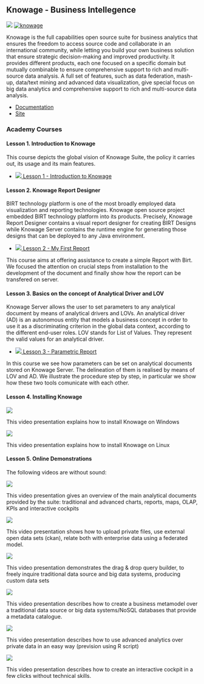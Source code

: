 <h2>Knowage -  Business Intellegence</h2>

[![](https://nexus.lab.fiware.org/repository/raw/public/badges/chapters/visualization.svg)](https://www.fiware.org/developers/catalogue/)
[![knowage](https://img.shields.io/badge/tag-knowage-orange.svg?logo=stackoverflow)](http://stackoverflow.com/questions/tagged/knowage)


Knowage is the full capabilities open source suite for business analytics that ensures the freedom to access source code and collaborate in an international community, while letting you build your own business solution that ensure strategic decision-making and improved productivity. It provides different products, each one focused on a specific domain but mutually combinable to ensure comprehensive support to rich and multi-source data analysis. A full set of features, such as data federation, mash-up, data/text mining and advanced data visualization, give special focus on big data analytics and comprehensive support to rich and multi-source data analysis.

-   [Documentation](http://knowage.rtfd.io/)
-   [Site](https://www.knowage-suite.com/site/home/)

<h3>Academy Courses</h3>


<h4>Lesson 1. Introduction to Knowage</h4>

This course depicts the global vision of Knowage Suite, the policy it carries out, its usage and its main features.

* [![](https://fiware.github.io/academy/img/link.svg) Lesson  1 - Introduction to Knowage](https://fiware.github.io/academy/knowage/course1)


<h4> Lesson 2. Knowage Report Designer</h4>

BIRT technology platform is one of the most broadly employed data visualization and reporting technologies.
Knowage open source project embedded BIRT technology platform into its products. Precisely, Knowage Report Designer contains a visual report designer for creating BIRT Designs while Knowage Server contains the runtime engine for generating those designs that can be deployed to any Java environment.

* [![](https://fiware.github.io/academy/img/link.svg) Lesson 2 - My First Report](https://fiware.github.io/academy/knowage/course2)

This course aims at offering assistance to create a simple Report with Birt. We focused the attention on crucial steps from installation to the development of the document and finally show how the report can be transfered on server.

<h4>Lesson 3. Basics on the concept of Analytical Driver and LOV</h4>

Knowage Server allows the user to set parameters to any analytical document by means of analytical drivers and LOVs.
An analytical driver (AD) is an autonomous entity that models a business concept in order to use it as a discriminating criterion in the global data context, according to the different end-user roles.
LOV stands for List of Values. They represent the valid values for an analytical driver.

* [![](https://fiware.github.io/academy/img/link.svg) Lesson 3 - Parametric Report](https://fiware.github.io/academy/knowage/course3)

In this course we see how parameters can be set on analytical documents stored on Knowage Server. The delineation of them is realised by means of LOV and AD. We illustrate the procedure step by step, in particular we show how these two tools comunicate with each other.


<h4>Lesson 4. Installing Knowage</h4>

[![](http://img.youtube.com/vi/gqBBLOTi07Y/0.jpg)](https://www.youtube.com/watch?v=gqBBLOTi07Y "Installion on Windows")

This video presentation explains how to install Knowage on Windows

[![](http://img.youtube.com/vi/uK_C_bQSAaU/0.jpg)](https://www.youtube.com/watch?v=uK_C_bQSAaU "Installion on Linux")

This video presentation explains how to install Knowage on Linux


<h4>Lesson 5. Online Demonstrations</h4>

The following videos are without sound:

[![](http://img.youtube.com/vi/tgnVUAWs1kI/0.jpg)](https://www.youtube.com/watch?v=tgnVUAWs1kI "Overview")

This video presentation gives an overview of the main analytical documents provided by the suite: traditional and advanced charts, reports, maps, OLAP, KPIs and interactive cockpits

[![](http://img.youtube.com/vi/8FOiT7fhyf8/0.jpg)](https://www.youtube.com/watch?v=8FOiT7fhyf8 "Data federation")

This video presentation shows how to upload private files, use external open data sets (ckan), relate both with enterprise data using a federated model.


[![](http://img.youtube.com/vi/Rk9slySowO0/0.jpg)](https://www.youtube.com/watch?v=Rk9slySowO0 "Free Inquiry")

This video presentation demonstrates the drag & drop query builder, to freely inquire traditional data source and big data systems, producing custom data sets


[![](http://img.youtube.com/vi/ueUfgYHT_CA/0.jpg)](https://www.youtube.com/watch?v=ueUfgYHT_CA "Meta Model")

This video presentation describes how to create a business metamodel over a traditional data source or big data systems/NoSQL databases that provide a metadata catalogue.

[![](http://img.youtube.com/vi/VZHBkfifW2c/0.jpg)](https://www.youtube.com/watch?v=VZHBkfifW2c "Function catalogue")

This video presentation describes how to use advanced analytics over private data in an easy way (prevision using R script)



[![](http://img.youtube.com/vi/f9dp8A74F7w/0.jpg)](https://www.youtube.com/watch?v=f9dp8A74F7w "Cockpit Creation")

This video presentation describes how to create an interactive cockpit in a few clicks without technical skills.

